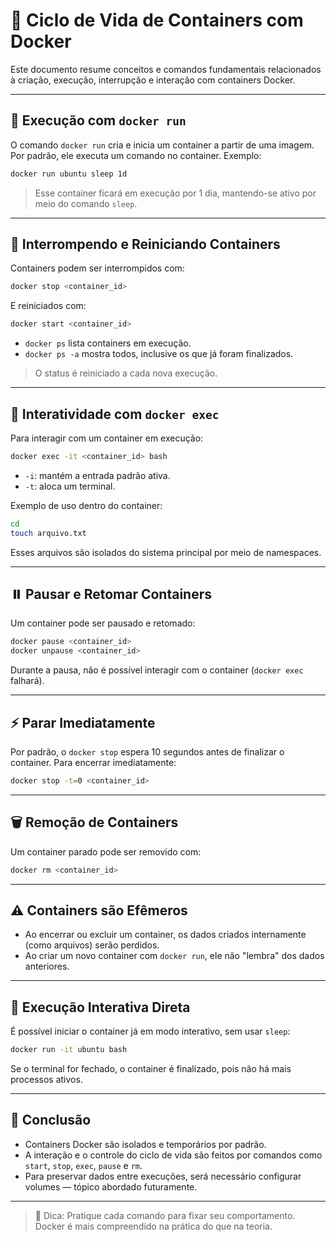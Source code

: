 
# 🐳 Ciclo de Vida de Containers com Docker

Este documento resume conceitos e comandos fundamentais relacionados à criação, execução, interrupção e interação com containers Docker.

---

## 🚀 Execução com `docker run`

O comando `docker run` cria e inicia um container a partir de uma imagem. Por padrão, ele executa um comando no container. Exemplo:

```bash
docker run ubuntu sleep 1d
```

> Esse container ficará em execução por 1 dia, mantendo-se ativo por meio do comando `sleep`.

---

## 🔄 Interrompendo e Reiniciando Containers

Containers podem ser interrompidos com:

```bash
docker stop <container_id>
```

E reiniciados com:

```bash
docker start <container_id>
```

- `docker ps` lista containers em execução.
- `docker ps -a` mostra todos, inclusive os que já foram finalizados.

> O status é reiniciado a cada nova execução.

---

## 🧠 Interatividade com `docker exec`

Para interagir com um container em execução:

```bash
docker exec -it <container_id> bash
```

- `-i`: mantém a entrada padrão ativa.
- `-t`: aloca um terminal.

Exemplo de uso dentro do container:

```bash
cd
touch arquivo.txt
```

Esses arquivos são isolados do sistema principal por meio de namespaces.

---

## ⏸️ Pausar e Retomar Containers

Um container pode ser pausado e retomado:

```bash
docker pause <container_id>
docker unpause <container_id>
```

Durante a pausa, não é possível interagir com o container (`docker exec` falhará).

---

## ⚡ Parar Imediatamente

Por padrão, o `docker stop` espera 10 segundos antes de finalizar o container. Para encerrar imediatamente:

```bash
docker stop -t=0 <container_id>
```

---

## 🗑️ Remoção de Containers

Um container parado pode ser removido com:

```bash
docker rm <container_id>
```

---

## ⚠️ Containers são Efêmeros

- Ao encerrar ou excluir um container, os dados criados internamente (como arquivos) serão perdidos.
- Ao criar um novo container com `docker run`, ele não "lembra" dos dados anteriores.

---

## 🧪 Execução Interativa Direta

É possível iniciar o container já em modo interativo, sem usar `sleep`:

```bash
docker run -it ubuntu bash
```

Se o terminal for fechado, o container é finalizado, pois não há mais processos ativos.

---

## 📌 Conclusão

- Containers Docker são isolados e temporários por padrão.
- A interação e o controle do ciclo de vida são feitos por comandos como `start`, `stop`, `exec`, `pause` e `rm`.
- Para preservar dados entre execuções, será necessário configurar volumes — tópico abordado futuramente.

---

> 💬 Dica: Pratique cada comando para fixar seu comportamento. Docker é mais compreendido na prática do que na teoria.







